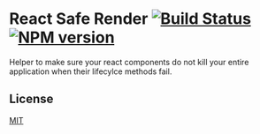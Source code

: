 # React Safe Render [![Build Status](https://secure.travis-ci.org/skiano/react-safe-render.png)](http://travis-ci.org/skiano/react-safe-render) [![NPM version](https://badge.fury.io/js/react-safe-render.svg)](http://badge.fury.io/js/react-safe-render)

Helper to make sure your react components do not kill your entire application when their lifecylce methods fail.

## License

[MIT](/LICENSE)
